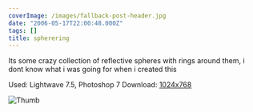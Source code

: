 ```yaml
---
coverImage: /images/fallback-post-header.jpg
date: "2006-05-17T22:00:48.000Z"
tags: []
title: spherering
---
```


Its some crazy collection of reflective spheres with rings around them, i dont know what i was going for when i created this

Used: Lightwave 7.5, Photoshop 7
Download: [1024x768](https://www.mikecann.co.uk/Images/Art-Full/spherering.jpg)

![Thumb](https://www.mikecann.co.uk/Images/Art-Thumbs/spherering.gif "Thumb")
